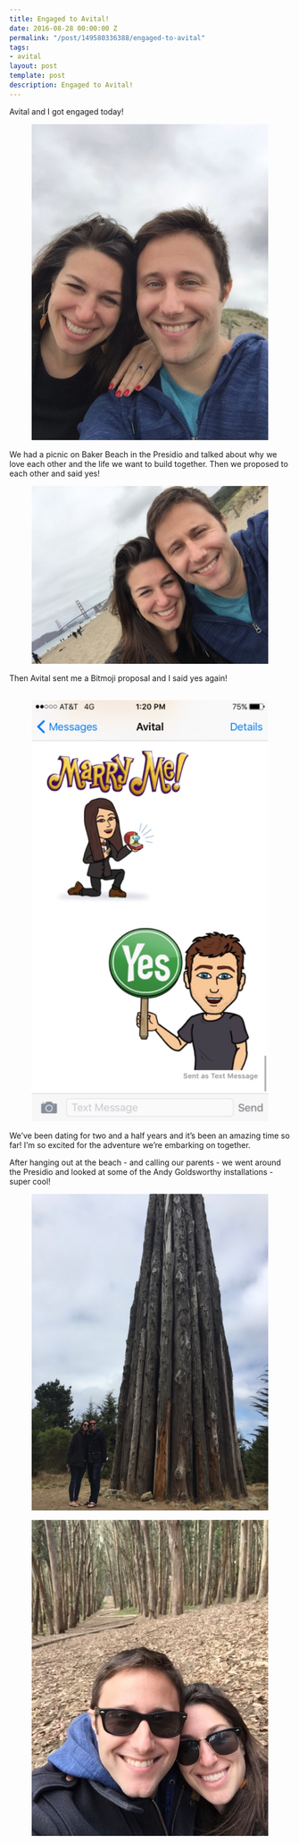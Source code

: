 ```yaml
---
title: Engaged to Avital!
date: 2016-08-28 00:00:00 Z
permalink: "/post/149580336388/engaged-to-avital"
tags:
- avital
layout: post
template: post
description: Engaged to Avital!
---
```


<p>Avital and I got engaged today!</p><figure data-orig-width="768" data-orig-height="1024" class="tmblr-full"><img src="/images/998e3cf73e335b2796c4fab0ae46af4fe7963125933ae2263afbf65aef002824.png" data-orig-width="768" data-orig-height="1024"></figure><p>We had a picnic on Baker Beach in the Presidio and talked about why we love each other and the life we want to build together. Then we proposed to each other and said yes!<br></p><figure data-orig-width="1024" data-orig-height="768" class="tmblr-full"><img src="/images/90d73c194fe898ae4f663549044d820268690060cb0292591bc3ddaf7508d282.png" data-orig-width="1024" data-orig-height="768"></figure><p>Then Avital sent me a Bitmoji proposal and I said yes again!<br><br></p><figure data-orig-width="665" data-orig-height="1182" class="tmblr-full"><img src="/images/8ffde9319b033cb46478b427c3a1596fc8a1e162dbcd4d8b8ec45c9467d47f6f.png" data-orig-width="665" data-orig-height="1182"></figure><p>We’ve been dating for two and a half years and it’s been an amazing time so far! I’m so excited for the adventure we’re embarking on together.</p><p>After hanging out at the beach - and calling our parents - we went around the Presidio and looked at some of the Andy Goldsworthy installations - super cool!<br></p><figure data-orig-width="768" data-orig-height="1024" class="tmblr-full"><img src="/images/3cc3fe8c0f296d543144bf20e34250abd64cc248c797b20004edbb0a824ea7c9.png" data-orig-width="768" data-orig-height="1024"></figure><figure data-orig-width="768" data-orig-height="1024" class="tmblr-full"><img src="/images/38c41cefb46c196d438cc4390bde202a482b0877822f31b52c551740e1c76bf9.png" data-orig-width="768" data-orig-height="1024"></figure>